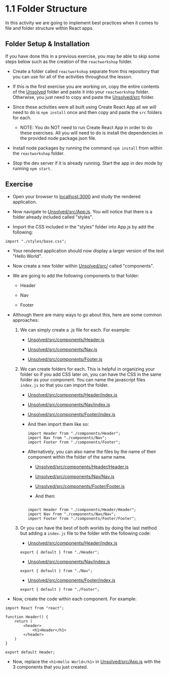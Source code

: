 # 1.1 Folder Structure

In this activity we are going to implement best practices when it comes to file and folder structure within React apps.

## Folder Setup & Installation

If you have done this in a previous exercise, you may be able to skip some steps below such as the creation of the `reactworkshop` folder.

* Create a folder called `reactworkshop` separate from this repository that you can use for all of the activities throughout the lesson.

* If this is the first exercise you are working on, copy the entire contents of the [Unsolved](Unsolved) folder and paste it into your `reactworkshop` folder. Otherwise, you just need to copy and paste the [Unsolved/src](Unsolved/src) folder.

* Since these activities were all built using Create React App all we will need to do is `npm install` once and then copy and paste the `src` folders for each.

	* NOTE: You do NOT need to run Create React App in order to do these exercises. All you will need to do is install the dependencies in the provided node package.json file.

* Install node packages by running the command `npm install` from within the `reactworkshop` folder.

* Stop the dev server if it is already running. Start the app in dev mode by running `npm start`.

## Exercise

* Open your browser to [localhost:3000](http://localhost:3000) and study the rendered application.

* Now navigate to [Unsolved/src/App.js](Unsolved/src/App.js). You will notice that there is a folder already included called "styles".

* Import the CSS included in the "styles" folder into App.js by add the following:

```
import "./styles/base.css";
```

* Your rendered application should now display a larger version of the text "Hello World".

* Now create a new folder within [Unsolved/src/](Unsolved/src/) called "components".

* We are going to add the following components to that folder:

	* Header

	* Nav

	* Footer

*  Although there are many ways to go about this, here are some common approaches:

	1. We can simply create a .js file for each. For example:

		* [Unsolved/src/components/Header.js](Header.js)

		* [Unsolved/src/components/Nav.js](Nav.js)

		* [Unsolved/src/components/Footer.js](Footer.js)

	2. We can create folders for each. This is helpful in organizing your folder so if you add CSS later on, you can have the CSS in the same folder as your component. You can name the javascript files `index.js` so that you can import the folder.

		* [Unsolved/src/components/Header/index.js](Unsolved/src/components/Header/index.js)

		* [Unsolved/src/components/Nav/index.js](Unsolved/src/components/Nav/index.js)

		* [Unsolved/src/components/Footer/index.js](Unsolved/src/components/Footer/index.js)

		* And then import them like so:

			```
			import Header from "./components/Header";
			import Nav from "./components/Nav";
			import Footer from "./components/Footer";
			```

		* Alternatively, you can also name the files by the name of their component within the folder of the same name.

			* [Unsolved/src/components/Header/Header.js](Unsolved/src/components/Header/Header.js)

			* [Unsolved/src/components/Nav/Nav.js](Unsolved/src/components/Nav/Nav.js)

			* [Unsolved/src/components/Footer/Footer.js](Unsolved/src/components/Footer/Footer.js)

			* And then:

			```
			
			import Header from "./components/Header/Header";
			import Nav from "./components/Nav/Nav";
			import Footer from "./components/Footer/Footer";
			```
	
	3. Or you can have the best of both worlds by doing the last method but adding a `index.js` file to the folder with the following code:

		* [Unsolved/src/components/Header/index.js](Unsolved/src/components/Header/index.js)
		```
		export { default } from "./Header";
		```

		* [Unsolved/src/components/Nav/index.js](Unsolved/src/components/Nav/index.js)
		```
		export { default } from "./Nav";
		```

		* [Unsolved/src/components/Footer/index.js](Unsolved/src/components/Footer/index.js)
		```
		export { default } from "./Footer";
		```

* Now, create the code within each component. For example:

```
import React from "react";

function Header() {
	return (
		<header>
			<h1>Header</h1>
		</header>
	)
}

export default Header;
```

* Now, replace the `<h1>Hello World</h1>` in [Unsolved/src/App.js](Unsolved/src/App.js) with the 3 components that you just created.